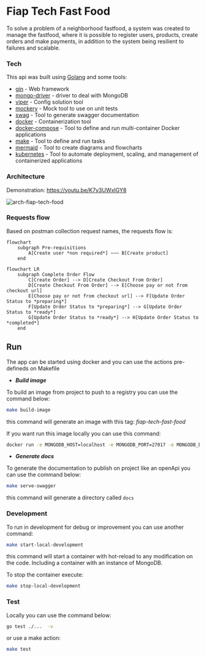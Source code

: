 # Fiap Tech Fast Food

To solve a problem of a neighborhood fastfood, a system was created to manage the fastfood, where it is possible to register users, products, create orders and make payments, in addition to the system being resilient to failures and scalable.


### Tech

This api was built using [Golang](https://golang.org/) and some tools:
 * [gin](http://github.com/gin-gonic/gin) - Web framework 
 * [mongo-driver](http://go.mongodb.org/mongo-driver) - driver to deal with MongoDB
 * [viper](https://github.com/spf13/viper) - Config solution tool
 * [mockery](https://github.com/vektra/mockery) - Mock tool to use on unit tests
 * [swag](https://github.com/swaggo/swag) - Tool to generate swagger documentation
 * [docker](https://www.docker.com/) - Containerization tool
 * [docker-compose](https://docs.docker.com/compose/) - Tool to define and run multi-container Docker applications
 * [make](https://www.gnu.org/software/make/) - Tool to define and run tasks
 * [mermaid](https://mermaid-js.github.io/mermaid/#/) - Tool to create diagrams and flowcharts
 * [kubernetes](https://kubernetes.io/pt-br/) - Tool to automate deployment, scaling, and management of containerized applications


### Architecture
Demonstration: https://youtu.be/K7y3UWxIGY8

![arch-fiap-tech-food](https://github.com/tech-challenge-fiap-5soat/tc-ff-order-api/assets/40570205/0e42bb30-6065-4ff1-92a0-99b6139f4995)


### Requests flow
Based on postman collection request names, the requests flow is:
```mermaid
flowchart
    subgraph Pre-requisitions
        A[Create user *non required*] ~~~ B[Create product]
    end
```
```mermaid
flowchart LR
    subgraph Complete Order Flow
        C[Create Order] --> D[Create Checkout From Order]
        D[Create Checkout From Order] --> E[Choose pay or not from checkout url]
        E[Choose pay or not from checkout url] --> F[Update Order Status to *preparing*]
        F[Update Order Status to *preparing*] --> G[Update Order Status to *ready*]
        G[Update Order Status to *ready*] --> H[Update Order Status to *completed*]
    end
```

## Run

The app can be started using docker and you can use the actions pre-defineds on Makefile

* ***Build image***

To build an image from project to push to a registry you can use the command below:

```sh
make build-image
```
this command will generate an image with this tag: *fiap-tech-fast-food*

If you want run this image locally you can use this command: 

```sh
docker run -e MONGODB_HOST=localhost -e MONGODB_PORT=27017 -e MONGODB_DATABASE=db -e API_PORT=8080 -p 8080:8080 -it fiap-tech-fast-food
```

* ***Generate docs***

To generate the documentation to publish on project like an openApi you can use the command below:

```sh
make serve-swagger
```
this command will generate a directory called `docs` 


### Development

To run in development for debug or improvement you can use another command:

```sh
make start-local-development
``` 

this command will start a container with hot-reload to any modification on the code. Including a container with an instance of MongoDB.

To stop the container execute:

```sh
make stop-local-development
```

### Test

Locally you can use the command below:

```sh
go test ./...  -v
```

or use a make action: 

```sh
make test   
```

